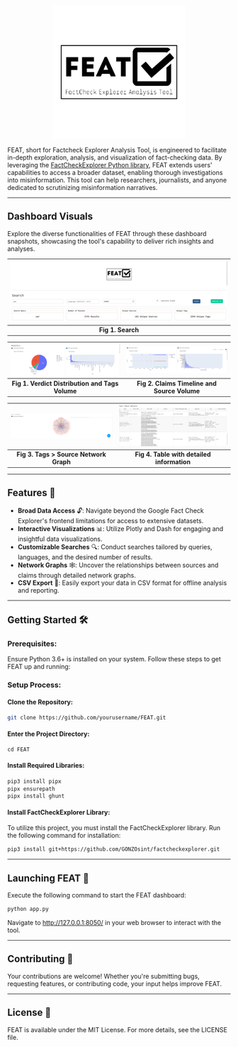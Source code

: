 <p align="center">
  <img src="https://github.com/GONZOsint/FEAT/blob/main/assets/FEAT2.png?raw=true" alt="FEAT" width="300"/>
</p>

FEAT, short for Factcheck Explorer Analysis Tool, is engineered to facilitate in-depth exploration, analysis, and visualization of fact-checking data. By leveraging the [FactCheckExplorer Python library](https://github.com/GONZOsint/factcheckexplorer), FEAT extends users' capabilities to access a broader dataset, enabling thorough investigations into misinformation. This tool can help researchers, journalists, and anyone dedicated to scrutinizing misinformation narratives.

---


## Dashboard Visuals

Explore the diverse functionalities of FEAT through these dashboard snapshots, showcasing the tool's capability to deliver rich insights and analyses.

|                                      ![Dashboard Sample 1](https://github.com/GONZOsint/FEAT/blob/main/assets/FEAT_sample1.png?raw=true)                                      |
|:---------------------------------------------------------------------------------------------------------------------------------------------------------------------------------:|
|                                                                       **Fig 1. Search**                                                                          |

| ![Dashboard Sample 2](https://github.com/GONZOsint/FEAT/blob/main/assets/FEAT_sample2.png?raw=true) | ![Dashboard Sample 3](https://github.com/GONZOsint/FEAT/blob/main/assets/FEAT_sample3.png?raw=true) |
|:---------------------------------------------------------------------------------------------------:|:---------------------------------------------------------------------------------------------------:|
|                              **Fig 1. Verdict Distribution and Tags Volume**                                       |                               **Fig 2. Claims Timeline and  Source Volume**                                                |

| ![Dashboard Sample 3](https://github.com/GONZOsint/FEAT/blob/main/assets/FEAT_sample4.png?raw=true) | ![Dashboard Sample 4](https://github.com/GONZOsint/FEAT/blob/main/assets/FEAT_sample5.png?raw=true) |
|:---------------------------------------------------------------------------------------------------:|:---------------------------------------------------------------------------------------------------:|
|                              **Fig 3. Tags > Source Network Graph**                                            |                              **Fig 4. Table with detailed information**                                               |

---


## Features 🌟

- **Broad Data Access** 🔓: Navigate beyond the Google Fact Check Explorer's frontend limitations for access to extensive datasets.
- **Interactive Visualizations** 📊: Utilize Plotly and Dash for engaging and insightful data visualizations.
- **Customizable Searches** 🔍: Conduct searches tailored by queries, languages, and the desired number of results.
- **Network Graphs** 🕸️: Uncover the relationships between sources and claims through detailed network graphs.
- **CSV Export** 📁: Easily export your data in CSV format for offline analysis and reporting.

---

## Getting Started 🛠️

### Prerequisites:

Ensure Python 3.6+ is installed on your system. Follow these steps to get FEAT up and running:

### Setup Process:
#### Clone the Repository:
```bash
git clone https://github.com/yourusername/FEAT.git
```

#### Enter the Project Directory:
```
cd FEAT
```

#### Install Required Libraries:
```bash
pip3 install pipx
pipx ensurepath
pipx install ghunt
```

#### Install FactCheckExplorer Library:

To utilize this project, you must install the FactCheckExplorer library. Run the following command for installation:
```bash
pip3 install git+https://github.com/GONZOsint/factcheckexplorer.git
```

---

## Launching FEAT 🚀

Execute the following command to start the FEAT dashboard:
```bash
python app.py
```
Navigate to http://127.0.0.1:8050/ in your web browser to interact with the tool.

---

## Contributing 🤝

Your contributions are welcome! Whether you're submitting bugs, requesting features, or contributing code, your input helps improve FEAT.

---

## License 📜

FEAT is available under the MIT License. For more details, see the LICENSE file.
